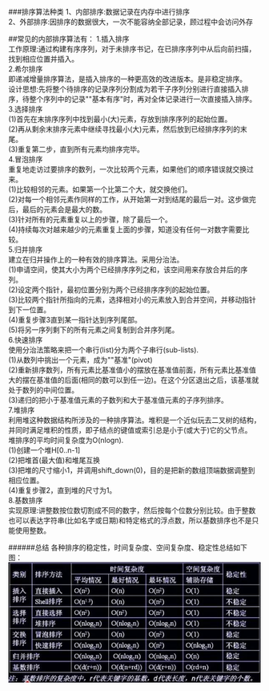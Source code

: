 ###排序算法种类
1、内部排序:数据记录在内存中进行排序<br/>
2、外部排序:因排序的数据很大，一次不能容纳全部记录，顾过程中会访问外存

##常见的内部排序算法有：
1.插入排序<br/>
工作原理:通过构建有序序列，对于未排序书记，在已排序序列中从后向前扫描，找到相应位置并插入。<br/>
2.希尔排序<br/>
即递减增量排序算法，是插入排序的一种更高效的改进版本。是非稳定排序。<br/>
设计思想:先将整个待排序的记录序列分割成为若干子序列分别进行直接插入排序，待整个序列中的记录""基本有序"时，再对全体记录进行一次直接插入排序。<br/>
3.选择排序<br/>
(1)首先在末排序序列中找到最小(大)元素，存放到排序序列的起始位置。<br/>
(2)再从剩余末排序元素中继续寻找最小(大)元素，然后放到已经排序序列的末尾。<br/>
(3)重复第二步，直到所有元素均排序完毕。<br/>
4.冒泡排序<br/>
重复地走访过要排序的数列，一次比较两个元素，如果他们的顺序错误就交换过来。<br/>
(1)比较相邻的元素。如果第一个比第二个大，就交换他们。<br/>
(2)对每一个相邻元素作同样的工作，从开始第一对到结尾的最后一对。这步做完后，最后的元素会是最大的数。<br/>
(3)针对所有的元素重复以上的步骤，除了最后一个。<br/>
(4)持续每次对越来越少的元素重复上面的步骤，知道没有任何一对数字需要比较。<br/>
5.归并排序<br/>
建立在归并操作上的一种有效的排序算法。采用分治法。<br/>
(1)申请空间，使其大小为两个已经排序序列之和，该空间用来存放合并后的序列。<br/>
(2)设定两个指针，最初位置分别为两个已经排序序列的起始位置。<br/>
(3)比较两个指针所指向的元素，选择相对小的元素放入到合并空间，并移动指针到下一位置。<br/>
(4)重复步骤3直到某一指针达到序列尾部。<br/>
(5)将另一序列剩下的所有元素之间复制到合并序列尾。<br/>
6.快速排序<br/>
使用分治法策略来把一个串行(list)分为两个子串行(sub-lists).<br/>
(1)从数列中挑出一个元素，成为""基准"(pivot)<br/>
(2)重新排序数列，所有元素比基准值小的摆放在基准值前面，所有元素比基准值大的摆在基准值的后面(相同的数可以到任一边)。在这个分区退出之后，该基准就处于数列的中间位置。<br/>
(3)递归的把小于基准值元素的子数列和大于基准值元素的子序列排序。<br/>
7.堆排序<br/>
利用堆这种数据结构所涉及的一种排序算法。堆积是一个近似玩去二叉树的结构，并同时满足堆积的性质，即子结点的键值或索引总是小于(或大于)它的父节点。<br/>
堆排序的平均时间复杂度为O(nlogn).<br/>
(1)创建一个堆H[0..n-1]<br/>
(2)把堆首(最大值)和堆尾互换<br/>
(3)把堆的尺寸缩小1，并调用shift_down(0)，目的是把新的数组顶端数据调整到相应位置。<br/>
(4)重复步骤2，直到堆的尺寸为1。<br/>
8.基数排序<br/>
实现原理:讲整数按位数切割成不同的数字，然后按每个位数分别比较。由于整数也可以表达字符串(比如名字或日期)和特定格式的浮点数，所以基数排序也不是只能使用整数。<br/>

######总结
各种排序的稳定性，时间复杂度、空间复杂度、稳定性总结如下图：
![Image](images/八大基本算法总结.jpeg)

